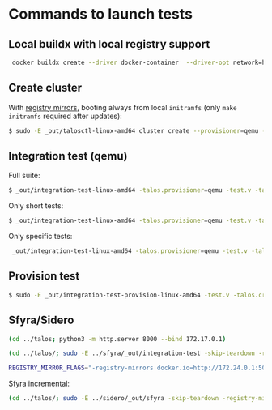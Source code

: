 # Commands to launch tests

## Local buildx with local registry support

```sh
 docker buildx create --driver docker-container  --driver-opt network=host --name local1 --buildkitd-flags '--allow-insecure-entitlement security.insecure' --use
```

## Create cluster

With [registry mirrors](https://www.talos.dev/docs/v0.6/en/guides/local/registry-cache), booting always from local
`initramfs` (only `make initramfs` required after updates):

```sh
$ sudo -E _out/talosctl-linux-amd64 cluster create --provisioner=qemu --cidr=172.20.0.0/24 --registry-mirror docker.io=http://172.20.0.1:5000 --registry-mirror k8s.gcr.io=http://172.20.0.1:5001 --registry-mirror quay.io=http://172.20.0.1:5002 --registry-mirror gcr.io=http://172.17.0.1:5003 --registry-mirror gchr.io=http://172.17.0.1:5004 --install-image=ghcr.io/talos-systems/installer:v0.8.1 --cpus 2 --memory 2048 --masters 3 --workers 1 --with-bootloader=false
```

## Integration test (qemu)

Full suite:

```sh
$ _out/integration-test-linux-amd64 -talos.provisioner=qemu -test.v -talos.crashdump=false -talos.talosctlpath=$PWD/_out/talosctl-linux-amd64
```

Only short tests:

```sh
$ _out/integration-test-linux-amd64 -talos.provisioner=qemu -test.v -talos.crashdump=false -test.short -talos.talosctlpath=$PWD/_out/talosctl-linux-amd64
```

Only specific tests:

```sh
 _out/integration-test-linux-amd64 -talos.provisioner=qemu -test.v -talos.crashdump=false  -talos.talosctlpath=$PWD/_out/talosctl-linux-amd64 -test.run=TestIntegration/api.ResetSuite
```


## Provision test

```sh
$ sudo -E _out/integration-test-provision-linux-amd64 -test.v -talos.crashdump=false -talos.provision.registry-mirror docker.io=http://172.21.0.1:5000,k8s.gcr.io=http://172.21.0.1:5001,quay.io=http://172.21.0.1:5002,gcr.io=http://172.21.0.1:5003,ghcr.io=http://172.21.0.1:5004 -talos.talosctlpath=$PWD/_out/talosctl-linux-amd64
```

##  Sfyra/Sidero

```sh
(cd ../talos; python3 -m http.server 8000 --bind 172.17.0.1)

(cd ../talos/; sudo -E ../sfyra/_out/integration-test -skip-teardown -registry-mirrors docker.io=http://172.24.0.1:5000,k8s.gcr.io=http://172.24.0.1:5001,quay.io=http://172.24.0.1:5002,gcr.io=http://172.24.0.1:5003,ghcr.io=http://172.21.0.1:5004 -talos-kernel-url http://172.17.0.1:8000/_out/vmlinuz -talos-initrd-url http://172.17.0.1:8000/_out/initramfs.xz -nodes 4 -test.v)
```

```sh
REGISTRY_MIRROR_FLAGS="-registry-mirrors docker.io=http://172.24.0.1:5000,k8s.gcr.io=http://172.24.0.1:5001,quay.io=http://172.24.0.1:5002,gcr.io=http://172.24.0.1:5003,ghcr.io=http://172.24.0.1:5004" make run-sfyra USERNAME=smira
```

Sfyra incremental:

```sh
(cd ../talos/; sudo -E ../sidero/_out/sfyra -skip-teardown -registry-mirrors docker.io=http://172.24.0.1:5000,k8s.gcr.io=http://172.24.0.1:5001,quay.io=http://172.24.0.1:5002,gcr.io=http://172.24.0.1:5003,ghcr.io=http://172.24.0.1:5004 -talos-kernel-url http://172.17.0.1:8000/_out/vmlinuz -talos-initrd-url http://172.17.0.1:8000/_out/initramfs.xz -management-nodes 4 -test.v -clusterctl-config ~/.cluster-api/clusterctl.sfyra.yaml)
```
